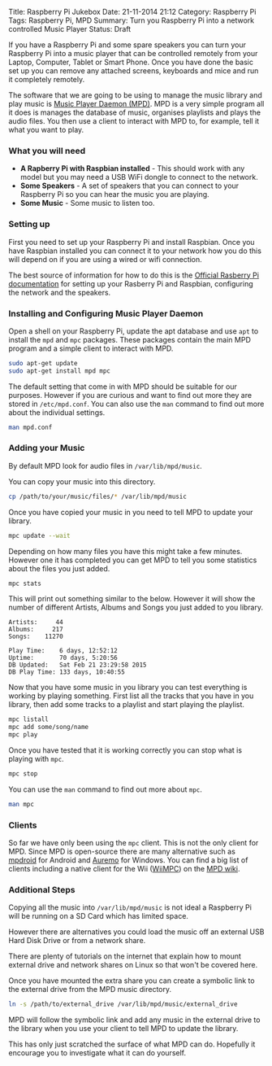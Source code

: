 Title: Raspberry Pi Jukebox
Date: 21-11-2014 21:12
Category: Raspberry Pi
Tags: Raspberry Pi, MPD
Summary: Turn you Raspberry Pi into a network controlled Music Player
Status: Draft

If you have a Raspberry Pi and some spare speakers you can turn your Raspberry
Pi into a music player that can be controlled remotely from your Laptop,
Computer, Tablet or Smart Phone. Once you have done the basic set up you can
remove any attached screens, keyboards and mice and run it completely remotely. 

The software that we are going to be using to manage the music library and play
music is [Music Player Daemon (MPD)](http://www.musicpd.org/). MPD is a very
simple program all it does is manages the database of music, organises playlists
and plays the audio files. You then use a client to interact with MPD to, for
example, tell it what you want to play.

### What you will need

* **A Rapberry Pi with Raspbian installed** -
This should work with any model but you may need a USB WiFi dongle to connect
to the network.
* **Some Speakers** - A set of speakers that you can connect to your Raspberry
Pi so you can hear the music you are playing.
* **Some Music** - Some music to listen too.

### Setting up 

First you need to set up your Raspberry Pi and install Raspbian.
Once you have Raspbian installed you can connect it to your network how you do
this will depend on if you are using a wired or wifi connection.

The best source of information for how to do this is the
[Official Rasberry Pi documentation](http://www.raspberrypi.org/documentation/)
for setting up your Rasberry Pi and Raspbian, configuring the network and
the speakers.

### Installing and Configuring Music Player Daemon

Open a shell on your Raspberry Pi, update the apt database and use ```apt``` to
install the ```mpd``` and ```mpc``` packages. These packages contain the main
MPD program and a simple client to interact with MPD.

```bash
sudo apt-get update
sudo apt-get install mpd mpc
```

The default setting that come in with MPD should be suitable for our purposes.
However if you are curious and want to find out more they are stored in
```/etc/mpd.conf```. You can also use the ```man``` command to find out more
about the individual settings.

```bash
man mpd.conf
```

### Adding your Music

By default MPD look for audio files in ```/var/lib/mpd/music```.

You can copy your music into this directory.

```bash
cp /path/to/your/music/files/* /var/lib/mpd/music
```

Once you have copied your music in you need to tell MPD to update your library.

```bash
mpc update --wait
```

Depending on how many files you have this might take a few minutes. However one
it has completed you can get MPD to tell you some statistics about the files you
just added.

```bash
mpc stats
```

This will print out something similar to the below. However it will show the
number of different Artists, Albums and Songs you just added to you library.

```
Artists:     44
Albums:     217
Songs:    11270

Play Time:    6 days, 12:52:12
Uptime:       70 days, 5:20:56
DB Updated:   Sat Feb 21 23:29:58 2015
DB Play Time: 133 days, 10:40:55
```

Now that you have some music in you library you can test everything is working
by playing something. First list all the tracks that you have in you library,
then add some tracks to a playlist and start playing the playlist.

```bash
mpc listall
mpc add some/song/name
mpc play
```

Once you have tested that it is working correctly you can stop what is playing
with ```mpc```.

```bash
mpc stop
```

You can use the ```man``` command to find out more about ```mpc```.

```bash
man mpc
```

### Clients

So far we have only been using the ```mpc``` client.
This is not the only client for MPD. Since MPD is open-source there are many
alternative such as 
[mpdroid](https://play.google.com/store/apps/details?id=com.namelessdev.mpdroid)
for Android and [Auremo](https://code.google.com/p/auremo/) for Windows.
You can find a big list of clients including a native client for the Wii
([WiiMPC](http://mpd.wikia.com/wiki/Client:WiiMPC)) on the
[MPD wiki](http://mpd.wikia.com/wiki/Clients).

### Additional Steps

Copying all the music into ```/var/lib/mpd/music``` is not ideal a Raspberry Pi
will be running on a SD Card which has limited space.

However there are alternatives you could load the music off an external USB Hard
Disk Drive or from a network share.

There are plenty of tutorials on the internet that explain how to mount external
drive and network shares on Linux so that won't be covered here.

Once you have mounted the extra share you can create a symbolic link to the 
external drive from the MPD music directory.

```bash
ln -s /path/to/external_drive /var/lib/mpd/music/external_drive
```

MPD will follow the symbolic link and add any music in the external drive to
the library when you use your client to tell MPD to update the library.

This has only just scratched the surface of what MPD can do. Hopefully it
encourage you to investigate what it can do yourself.
